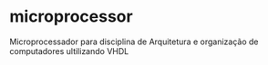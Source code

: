 # microprocessor
Microprocessador para disciplina de Arquitetura e organização de computadores ultilizando VHDL
